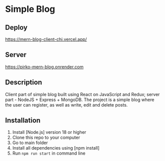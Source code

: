 # Simple Blog

## Deploy

https://mern-blog-client-chi.vercel.app/

## Server

https://pirko-mern-blog.onrender.com

## Description

Client part of simple blog built using React on JavaScript and Redux; server part - NodeJS + Express + MongoDB. The project is a simple blog where the user can register, as well as write, edit and delete posts.

## **Installation**

1. Install [Node.js] version 18 or higher
2. Clone this repo to your computer
3. Go to main folder
4. Install all dependencies using [npm install]
5. Run `npm run start` in command line

